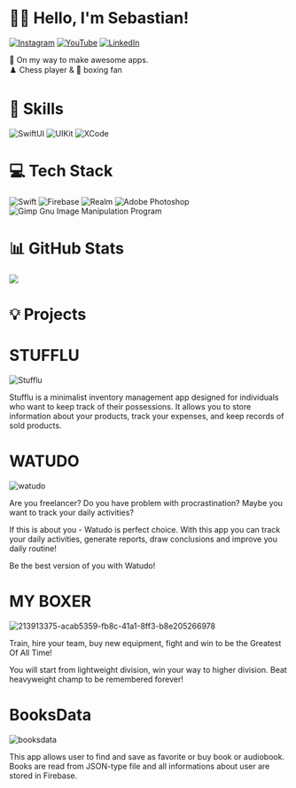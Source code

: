# 👨‍💻 Hello, I'm Sebastian!
[![Instagram](https://img.shields.io/badge/Instagram-%23E4405F.svg?logo=Instagram&logoColor=white)](https://instagram.com/sebakodzi) 
[![YouTube](https://img.shields.io/badge/YouTube-%23FF0000.svg?logo=YouTube&logoColor=white)](https://www.youtube.com/@sebakodzi) 
[![LinkedIn](https://img.shields.io/badge/LinkedIn-%230077B5.svg?logo=linkedin&logoColor=white)](https://linkedin.com/in/sebastian-hajduk) 

🌱 On my way to make awesome apps.<br>
♟️ Chess player & 🥊 boxing fan

# 💪 Skills
![SwiftUI](https://img.shields.io/badge/-SwiftUI-orange?style=for-the-badge)
![UIKit](https://img.shields.io/badge/-UIKit-orange?style=for-the-badge)
![XCode](https://img.shields.io/badge/-XCode-blue?style=for-the-badge)


# 💻 Tech Stack
![Swift](https://img.shields.io/badge/swift-F54A2A?style=for-the-badge&logo=swift&logoColor=white) 
![Firebase](https://img.shields.io/badge/firebase-%23039BE5.svg?style=for-the-badge&logo=firebase) 
![Realm](https://img.shields.io/badge/Realm-39477F?style=for-the-badge&logo=realm&logoColor=white) 
![Adobe Photoshop](https://img.shields.io/badge/adobephotoshop-%2331A8FF.svg?style=for-the-badge&logo=adobephotoshop&logoColor=white) 
![Gimp Gnu Image Manipulation Program](https://img.shields.io/badge/Gimp-657D8B?style=for-the-badge&logo=gimp&logoColor=FFFFFF)

# 📊 GitHub Stats
![](https://github-readme-streak-stats.herokuapp.com/?user=sebahajduk&theme=nord&hide_border=true)<br/>


# 💡 Projects
# STUFFLU

![Stufflu](https://github.com/sebahajduk/sebahajduk/assets/86189139/25f029f7-0f08-4224-b7a6-dde7fba6e72e)

Stufflu is a minimalist inventory management app designed for individuals who want to keep track of their possessions. It allows you to store information about your products, track your expenses, and keep records of sold products.

# WATUDO

![watudo](https://user-images.githubusercontent.com/86189139/218770340-d57e069f-136e-4b89-918f-42e3bbab6043.jpg)

Are you freelancer? Do you have problem with procrastination? Maybe you want to track your daily activities?

If this is about you - Watudo is perfect choice. With this app you can track your daily activities, generate reports, draw conclusions and improve you daily routine!

Be the best version of you with Watudo!

# MY BOXER

![213913375-acab5359-fb8c-41a1-8ff3-b8e205266978](https://user-images.githubusercontent.com/86189139/218770961-3e8985b3-f4ee-4fbc-b0b3-64714972de8c.jpg)

Train, hire your team, buy new equipment, fight and win to be the Greatest Of All Time!

You will start from lightweight division, win your way to higher division. Beat heavyweight champ to be remembered forever!

# BooksData

![booksdata](https://user-images.githubusercontent.com/86189139/218771108-571ad582-4363-4117-96dd-f9634f552298.jpg)

This app allows user to find and save as favorite or buy book or audiobook. Books are read from JSON-type file and all informations about user are stored in Firebase.
